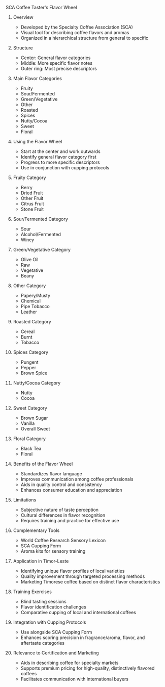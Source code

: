 SCA Coffee Taster's Flavor Wheel

1. Overview
   - Developed by the Specialty Coffee Association (SCA)
   - Visual tool for describing coffee flavors and aromas
   - Organized in a hierarchical structure from general to specific

2. Structure
   - Center: General flavor categories
   - Middle: More specific flavor notes
   - Outer ring: Most precise descriptors

3. Main Flavor Categories
   - Fruity
   - Sour/Fermented
   - Green/Vegetative
   - Other
   - Roasted
   - Spices
   - Nutty/Cocoa
   - Sweet
   - Floral

4. Using the Flavor Wheel
   - Start at the center and work outwards
   - Identify general flavor category first
   - Progress to more specific descriptors
   - Use in conjunction with cupping protocols

5. Fruity Category
   - Berry
   - Dried Fruit
   - Other Fruit
   - Citrus Fruit
   - Stone Fruit

6. Sour/Fermented Category
   - Sour
   - Alcohol/Fermented
   - Winey

7. Green/Vegetative Category
   - Olive Oil
   - Raw
   - Vegetative
   - Beany

8. Other Category
   - Papery/Musty
   - Chemical
   - Pipe Tobacco
   - Leather

9. Roasted Category
   - Cereal
   - Burnt
   - Tobacco

10. Spices Category
    - Pungent
    - Pepper
    - Brown Spice

11. Nutty/Cocoa Category
    - Nutty
    - Cocoa

12. Sweet Category
    - Brown Sugar
    - Vanilla
    - Overall Sweet

13. Floral Category
    - Black Tea
    - Floral

14. Benefits of the Flavor Wheel
    - Standardizes flavor language
    - Improves communication among coffee professionals
    - Aids in quality control and consistency
    - Enhances consumer education and appreciation

15. Limitations
    - Subjective nature of taste perception
    - Cultural differences in flavor recognition
    - Requires training and practice for effective use

16. Complementary Tools
    - World Coffee Research Sensory Lexicon
    - SCA Cupping Form
    - Aroma kits for sensory training

17. Application in Timor-Leste
    - Identifying unique flavor profiles of local varieties
    - Quality improvement through targeted processing methods
    - Marketing Timorese coffee based on distinct flavor characteristics

18. Training Exercises
    - Blind tasting sessions
    - Flavor identification challenges
    - Comparative cupping of local and international coffees

19. Integration with Cupping Protocols
    - Use alongside SCA Cupping Form
    - Enhances scoring precision in fragrance/aroma, flavor, and aftertaste categories

20. Relevance to Certification and Marketing
    - Aids in describing coffee for specialty markets
    - Supports premium pricing for high-quality, distinctively flavored coffees
    - Facilitates communication with international buyers